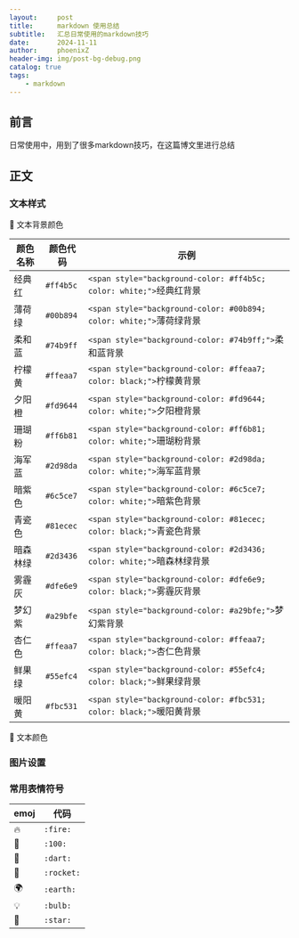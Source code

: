 ```yaml
---
layout:     post
title:      markdown 使用总结
subtitle:   汇总日常使用的markdown技巧
date:       2024-11-11
author:     phoenixZ
header-img: img/post-bg-debug.png
catalog: true
tags:
    - markdown
---
```

## 前言

日常使用中，用到了很多markdown技巧，在这篇博文里进行总结

## 正文

### 文本样式

🍎 文本背景颜色

| 颜色名称 | 颜色代码    | 示例                                                                    |
| -------- | ----------- | ----------------------------------------------------------------------- |
| 经典红   | `#ff4b5c` | `<span style="background-color: #ff4b5c; color: white;">`经典红背景   |
| 薄荷绿   | `#00b894` | `<span style="background-color: #00b894; color: white;">`薄荷绿背景   |
| 柔和蓝   | `#74b9ff` | `<span style="background-color: #74b9ff;">`柔和蓝背景                 |
| 柠檬黄   | `#ffeaa7` | `<span style="background-color: #ffeaa7; color: black;">`柠檬黄背景   |
| 夕阳橙   | `#fd9644` | `<span style="background-color: #fd9644; color: white;">`夕阳橙背景   |
| 珊瑚粉   | `#ff6b81` | `<span style="background-color: #ff6b81; color: white;">`珊瑚粉背景   |
| 海军蓝   | `#2d98da` | `<span style="background-color: #2d98da; color: white;">`海军蓝背景   |
| 暗紫色   | `#6c5ce7` | `<span style="background-color: #6c5ce7; color: white;">`暗紫色背景   |
| 青瓷色   | `#81ecec` | `<span style="background-color: #81ecec; color: black;">`青瓷色背景   |
| 暗森林绿 | `#2d3436` | `<span style="background-color: #2d3436; color: white;">`暗森林绿背景 |
| 雾霾灰   | `#dfe6e9` | `<span style="background-color: #dfe6e9; color: black;">`雾霾灰背景   |
| 梦幻紫   | `#a29bfe` | `<span style="background-color: #a29bfe;">`梦幻紫背景                 |
| 杏仁色   | `#ffeaa7` | `<span style="background-color: #ffeaa7; color: black;">`杏仁色背景   |
| 鲜果绿   | `#55efc4` | `<span style="background-color: #55efc4; color: black;">`鲜果绿背景   |
| 暖阳黄   | `#fbc531` | `<span style="background-color: #fbc531; color: black;">`暖阳黄背景   |

🍊 文本颜色

### 图片设置

### 常用表情符号

| emoj | 代码         |
| ---- | ------------ |
| 🔥   | `:fire:`   |
| 💯   | `:100:`    |
| 🎯   | `:dart:`   |
| 🚀   | `:rocket:` |
| 🌍   | `:earth:`  |
| 💡   | `:bulb:`   |
| 🌟   | `:star:`   |
